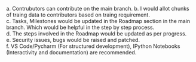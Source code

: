 a. Contrubutors can contribute on the main branch. 
b. I would allot chunks of traing data to contributors based on traing requirement.<br>
c. Tasks, Milestones would be updated in the Roadmap section in the main branch. Which would be helpful in the step by step process.<br>
d. The steps involved in the Roadmap would be updated as per progress.<br>
e. Security issues, bugs would be raised and patched.<br>
f. VS Code/Pycharm (For structured development), IPython Notebooks (Interactivity and documentation) are recommended.

